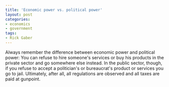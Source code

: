 ```yaml
---
title: 'Economic power vs. political power'
layout: post
categories:
- economics
- government
tags:
- Rick Gaber
---
```


Always remember the difference between economic power and political power: You can refuse to hire someone's services or buy his products in the private sector and go somewhere else instead. In the public sector, though, if you refuse to accept a politician's or bureaucrat's product or services you go to jail. Ultimately, after all, all regulations are observed and all taxes are paid at gunpoint.